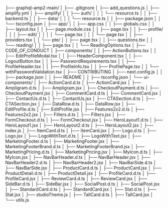 ├── graphql-amp2-main/
│   ├── .gitignore
│   ├── add_questions.js
│   ├── amplify.yml
│   ├── amplify/
│   │   ├── auth/
│   │   │   └── resource.ts
│   │   ├── backend.ts
│   │   ├── data/
│   │   │   └── resource.ts
│   │   ├── package.json
│   │   └── tsconfig.json
│   ├── app/
│   │   ├── app.css
│   │   ├── globals.css
│   │   ├── layout.tsx
│   │   ├── page.module.css
│   │   ├── page.tsx
│   │   ├── profile/
│   │   │   ├── edit/
│   │   │   │   └── page.tsx
│   │   │   └── page.tsx
│   │   ├── providers.tsx
│   │   └── pte/
│   │       ├── page.tsx
│   │       ├── questions.tsx
│   │       └── reading/
│   │           ├── page.tsx
│   │           └── ReadingOptions.tsx
│   ├── CODE_OF_CONDUCT
│   ├── components/
│   │   ├── ActionButtons.tsx
│   │   ├── EditProfileModal.tsx
│   │   ├── HeaderComponent.tsx
│   │   ├── LogoutButton.tsx
│   │   ├── PasswordRequirements.tsx
│   │   ├── ProfileHeader.tsx
│   │   ├── ProfileInfo.tsx
│   │   ├── ProfilePage.tsx
│   │   └── withPasswordValidation.tsx
│   ├── CONTRIBUTING
│   ├── next.config.js
│   │   ├── package.json
│   │   ├── README
│   │   ├── tsconfig.json
│   └── ui-components/
│       ├── ActionCard.d.ts
│       ├── ActionCard.jsx
│       ├── Ampligram.d.ts
│       ├── Ampligram.jsx
│       ├── CheckoutPayment.d.ts
│       ├── CheckoutPayment.jsx
│       ├── CommentCard.d.ts
│       ├── CommentCard.jsx
│       ├── ContactUs.d.ts
│       ├── ContactUs.jsx
│       ├── CTASection.d.ts
│       ├── CTASection.jsx
│       ├── DataRow.d.ts
│       ├── DataRow.jsx
│       ├── EditProfile.d.ts
│       ├── EditProfile.jsx
│       ├── Features2x2.d.ts
│       ├── Features2x2.jsx
│       ├── Filters.d.ts
│       ├── Filters.jsx
│       ├── FormCheckout.d.ts
│       ├── FormCheckout.jsx
│       ├── HeroLayout1.d.ts
│       ├── HeroLayout1.jsx
│       ├── HeroLayout2.d.ts
│       ├── HeroLayout2.jsx
│       ├── index.js
│       ├── ItemCard.d.ts
│       ├── ItemCard.jsx
│       ├── Logo.d.ts
│       ├── Logo.jsx
│       ├── LogoWithText.d.ts
│       ├── LogoWithText.jsx
│       ├── MarketingFooter.d.ts
│       ├── MarketingFooter.jsx
│       ├── MarketingFooterBrand.d.ts
│       ├── MarketingFooterBrand.jsx
│       ├── MarketingPricing.d.ts
│       ├── MarketingPricing.jsx
│       ├── MyIcon.d.ts
│       ├── MyIcon.jsx
│       ├── NavBarHeader.d.ts
│       ├── NavBarHeader.jsx
│       ├── NavBarHeader2.d.ts
│       ├── NavBarHeader2.jsx
│       ├── NavBarSide.d.ts
│       ├── NavBarSide.jsx
│       ├── ProductCard.d.ts
│       ├── ProductCard.jsx
│       ├── ProductDetail.d.ts
│       ├── ProductDetail.jsx
│       ├── ProfileCard.d.ts
│       ├── ProfileCard.jsx
│       ├── ReviewCard.d.ts
│       ├── ReviewCard.jsx
│       ├── SideBar.d.ts
│       ├── SideBar.jsx
│       ├── SocialPost.d.ts
│       ├── SocialPost.jsx
│       ├── StandardCard.d.ts
│       ├── StandardCard.jsx
│       ├── Stat.d.ts
│       ├── Stat.jsx
│       ├── studioTheme.js
│       ├── TallCard.d.ts
│       ├── TallCard.jsx
│       └── utils.js
